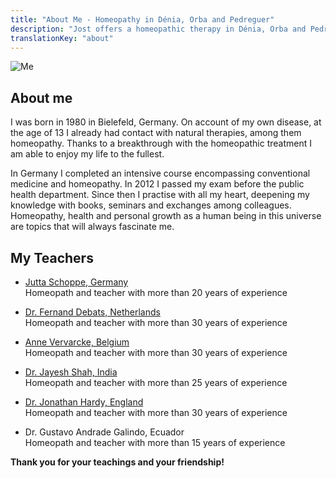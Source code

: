 ```yaml
---
title: "About Me - Homeopathy in Dénia, Orba and Pedreguer"
description: "Jost offers a homeopathic therapy in Dénia, Orba and Pedreguer in the province of Alicante"
translationKey: "about"
---
```


![Me](/images/yo.jpg)

## About me

I was born in 1980 in Bielefeld, Germany. On account of my own disease, at the age of 13 I already had contact with natural therapies, among them homeopathy. Thanks to a breakthrough with the homeopathic treatment I am able to enjoy my life to the fullest.

In Germany I completed an intensive course encompassing conventional medicine and homeopathy. In 2012 I passed my exam before the public health department. Since then I practise with all my heart, deepening my knowledge with books, seminars and exchanges among colleagues. Homeopathy, health and personal growth as a human being in this universe are topics that will always fascinate me.

## My Teachers

* <a href="https://homoeopathie-schoppe.jimdo.com/" target="_blank">Jutta Schoppe, Germany</a><br/>Homeopath and teacher with more than 20 years of experience

* <a href="http://www.quodnatura.info/" target="_blank">Dr. Fernand Debats, Netherlands</a><br/>Homeopath and teacher with more than 30 years of experience

* <a href="http://annevervarcke.thewhiteroom.be/" target="_blank">Anne Vervarcke, Belgium</a><br/>Homeopath and teacher with more than 30 years of experience

* <a href="http://www.homeopathyindia.org" target="_blank">Dr. Jayesh Shah, India</a><br/>Homeopath and teacher with more than 25 years of experience

* <a href="http://www.drjonathanhardy.co.uk/" target="_blank">Dr. Jonathan Hardy, England</a><br/>Homeopath and teacher with more than 30 years of experience

* Dr. Gustavo Andrade Galindo, Ecuador<br/>Homeopath and teacher with more than 15 years of experience

**Thank you for your teachings and your friendship!**
